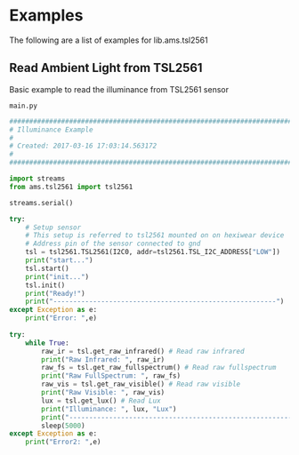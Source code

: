 # Examples

The following are a list of examples for lib.ams.tsl2561

## Read Ambient Light from TSL2561


Basic example to read the illuminance from TSL2561 sensor




```main.py```

```python
################################################################################
# Illuminance Example
#
# Created: 2017-03-16 17:03:14.563172
#
################################################################################

import streams
from ams.tsl2561 import tsl2561

streams.serial()

try:
    # Setup sensor 
    # This setup is referred to tsl2561 mounted on on hexiwear device
    # Address pin of the sensor connected to gnd
    tsl = tsl2561.TSL2561(I2C0, addr=tsl2561.TSL_I2C_ADDRESS["LOW"])
    print("start...")
    tsl.start()
    print("init...")
    tsl.init()
    print("Ready!")
    print("--------------------------------------------------------")
except Exception as e:
    print("Error: ",e)
    
try:
    while True:
        raw_ir = tsl.get_raw_infrared() # Read raw infrared
        print("Raw Infrared: ", raw_ir)
        raw_fs = tsl.get_raw_fullspectrum() # Read raw fullspectrum
        print("Raw FullSpectrum: ", raw_fs)
        raw_vis = tsl.get_raw_visible() # Read raw visible
        print("Raw Visible: ", raw_vis)
        lux = tsl.get_lux() # Read Lux
        print("Illuminance: ", lux, "Lux")
        print("--------------------------------------------------------")
        sleep(5000)
except Exception as e:
    print("Error2: ",e)
```
